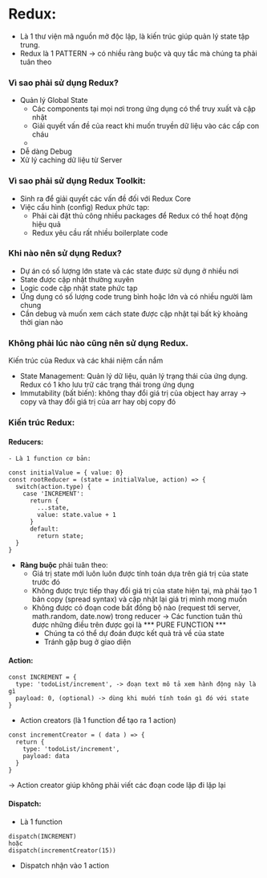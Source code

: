 # Redux:
- Là 1 thư viện mã nguồn mở độc lập, là kiến trúc giúp quản lý state tập trung.
- Redux là 1 PATTERN -> có nhiều ràng buộc và quy tắc mà chúng ta phải tuân theo
### Vì sao phải sử dụng Redux?
- Quản lý Global State
	+ Các components tại mọi nơi trong ứng dụng có thể truy xuất và cập nhật
	+ Giải quyết vấn đề của react khi muốn truyền dữ liệu vào các cấp con cháu
	+ 
- Dễ dàng Debug
- Xử lý caching dữ liệu từ Server
### Vì sao phải sử dụng Redux Toolkit:
- Sinh ra để giải quyết các vấn đề đối với Redux Core
- Việc cấu hình (config) Redux phức tạp:
	+ Phải cài đặt thủ công nhiều packages để Redux có thể hoạt động hiệu quả
	+ Redux yêu cầu rất nhiều boilerplate code
### Khi nào nên sử dụng Redux?
- Dự án có số lượng lớn state và các state được sử dụng ở nhiều nơi
- State được cập nhật thường xuyên
- Logic code cập nhật state phức tạp
- Ứng dụng có số lượng code trung bình hoặc lớn và có nhiều người làm chung
- Cần debug và muốn xem cách state được cập nhật tại bất kỳ khoảng thời gian nào

### Không phải lúc nào cũng nên sử dụng Redux.
Kiến trúc của Redux và các khái niệm cần nắm
- State Management: Quản lý dữ liệu, quản lý trạng thái của ứng dụng. Redux có 1 kho lưu trữ các trạng thái trong ứng dụng
- Immutability (bất biến): không thay đổi giá trị của object hay array -> copy và thay đổi giá trị của arr hay obj copy đó

### Kiến trúc Redux:
#### Reducers:
	- Là 1 function cơ bản:
  ```
  const initialValue = { value: 0}
  const rootReducer = (state = initialValue, action) => {
    switch(action.type) {
      case 'INCREMENT':
        return {
          ...state,
          value: state.value + 1
        }
        default:
          return state;
    }
  }
  ```
  - **Ràng buộc** phải tuân theo:
    + Giá trị state mới luôn luôn được tính toán dựa trên giá trị của state trước đó
    + Không được trực tiếp thay đổi giá trị của state hiện tại, mà phải tạo 1 bản copy (spread syntax) và cập nhật lại giá trị mình mong muốn
    + Không được có đoạn code bất đồng bộ nào (request tới server, math.random, date.now) trong reducer
    -> Các function tuân thủ được những điều trên được gọi là *** PURE FUNCTION ***
      * Chúng ta có thể dự đoán được kết quả trả về của state
      * Tránh gặp bug ở giao diện

#### Action:
  ```
  const INCREMENT = {
    type: 'todoList/increment', -> đoạn text mô tả xem hành động này là gì
    payload: 0, (optional) -> dùng khi muốn tính toán gì đó với state 
  }
  ```
  - Action creators (là 1 function để tạo ra 1 action)
  ```
  const incrementCreator = ( data ) => {
    return {
      type: 'todoList/increment',
      payload: data
    }
  }
  ```
  -> Action creator giúp không phải viết các đoạn code lặp đi lặp lại
#### Dispatch:
  - Là 1 function
  ```
  dispatch(INCREMENT)
  hoặc
  dispatch(incrementCreator(15))
  ```
  - Dispatch nhận vào 1 action